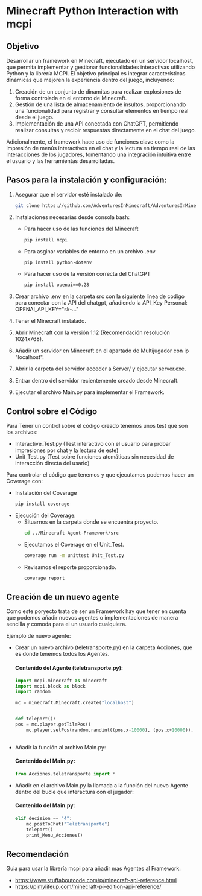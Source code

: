 # Minecraft Python Interaction with mcpi

## Objetivo
Desarrollar un framework en Minecraft, ejecutado en un servidor localhost, que permita implementar y gestionar funcionalidades interactivas utilizando Python y la librería MCPI. El objetivo principal es integrar características dinámicas que mejoren la experiencia dentro del juego, incluyendo:
1.	Creación de un conjunto de dinamitas para realizar explosiones de forma controlada en el entorno de Minecraft.
2.	Gestión de una lista de almacenamiento de insultos, proporcionando una funcionalidad para registrar y consultar elementos en tiempo real desde el juego.
3.	Implementación de una API conectada con ChatGPT, permitiendo realizar consultas y recibir respuestas directamente en el chat del juego.

Adicionalmente, el framework hace uso de funciones clave como la impresión de menús interactivos en el chat y la lectura en tiempo real de las interacciones de los jugadores, fomentando una integración intuitiva entre el usuario y las herramientas desarrolladas.

## Pasos para la instalación y configuración:

1. Asegurar que el servidor esté instalado de:
    ```bash
    git clone https://github.com/AdventuresInMinecraft/AdventuresInMinecraft-PC

2. Instalaciones necesarias desde consola bash: 
    - Para hacer uso de las funciones del Minecraft
        ```bash
        pip install mcpi
    - Para asginar variables de entorno en un archivo .env
        ```bash
        pip install python-dotenv
    - Para hacer uso de la versión correcta del ChatGPT
        ```bash
        pip install openai==0.28

3. Crear archivo .env en la carpeta src con la siguiente linea de codigo para conectar con la API del chatgpt, añadiendo la API_Key Personal:
    OPENAI_API_KEY="sk-..."

4. Tener el Minecraft instalado.
5. Abrir Minecraft con la versión 1.12 (Recomendación resolución 1024x768).
6. Añadir un servidor en Minecraft en el apartado de Multijugador con ip "localhost".
7. Abrir la carpeta del servidor acceder a Server/ y ejecutar server.exe.
8. Entrar dentro del servidor recientemente creado desde Minecraft.
9. Ejecutar el archivo Main.py para implementar el Framework.


## Control sobre el Código

Para Tener un control sobre el código creado tenemos unos test que son los archivos:
- Interactive_Test.py  (Test interactivo con el usuario para probar impresiones por chat y la lectura de este) 
- Unit_Test.py         (Test sobre funciones atomáticas sin necesidad de interacción directa del usario)


Para controlar el código que tenemos y que ejecutamos podemos hacer un Coverage con:
- Instalación del Coverage 
    ```bash
    pip install coverage 
- Ejecución del Coverage:
    - Situarnos en la carpeta donde se encuentra proyecto.
        ```bash
        cd ../Minecraft-Agent-Framework/src
    - Ejecutamos el Coverage en el Unit_Test.
        ```bash
        coverage run -m unittest Unit_Test.py
    - Revisamos el reporte proporcionado.
        ```bash
        coverage report

## Creación de un nuevo agente 

Como este poryecto trata de ser un Framework hay que tener en cuenta que podemos añadir nuevos agentes o implementaciones de manera sencilla
y comoda para el un usuario cualquiera.

Ejemplo de nuevo agente:
- Crear un nuevo archivo (teletransporte.py) en la carpeta Acciones, que es donde tenemos todos los Agentes.
    #### **Contenido del Agente (teletransporte.py):**
    ```python
    import mcpi.minecraft as minecraft
    import mcpi.block as block
    import random

    mc = minecraft.Minecraft.create("localhost")


    def teleport():
    pos = mc.player.getTilePos()
        mc.player.setPos(random.randint((pos.x-10000), (pos.x+10000)), pos.y, random.randint((pos.z-10000), (pos.z+10000)))
        
- Añadir la función al archivo Main.py: 
    #### **Contenido del Main.py:**
    ```python
    from Acciones.teletransporte import *

- Añadir en el archivo Main.py la llamada a la función del nuevo Agente dentro del bucle que interactura con el jugador: 
    #### **Contenido del Main.py:**
    ```python
    elif decision == "4":
        mc.postToChat("Teletransporte")
        teleport()
        print_Menu_Acciones()

## Recomendación

Guia para usar la librería mcpi para añadir mas Agentes al Framework:
- https://www.stuffaboutcode.com/p/minecraft-api-reference.html
- https://pimylifeup.com/minecraft-pi-edition-api-reference/


